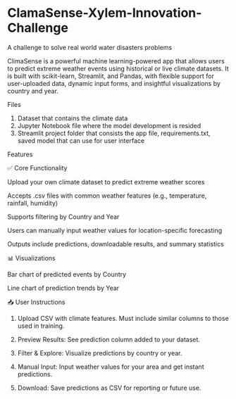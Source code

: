 # ClamaSense-Xylem-Innovation-Challenge
A challenge to solve real world water disasters problems 

ClimaSense is a powerful machine learning-powered app that allows users to predict extreme weather events using historical or live climate datasets. It is built with scikit-learn, Streamlit, and Pandas, with flexible support for user-uploaded data, dynamic input forms, and insightful visualizations by country and year.

Files

1. Dataset that contains the climate data
2. Jupyter Notebook file where the model development is resided 
3. Streamlit project folder that consists the app file, requirements.txt, saved model that can use for user interface

Features

✅ Core Functionality

Upload your own climate dataset to predict extreme weather scores

Accepts .csv files with common weather features (e.g., temperature, rainfall, humidity)

Supports filtering by Country and Year

Users can manually input weather values for location-specific forecasting

Outputs include predictions, downloadable results, and summary statistics


📊 Visualizations

Bar chart of predicted events by Country

Line chart of prediction trends by Year


📥 User Instructions

1. Upload CSV with climate features. Must include similar columns to those used in training.


2. Preview Results: See prediction column added to your dataset.


3. Filter & Explore: Visualize predictions by country or year.


4. Manual Input: Input weather values for your area and get instant predictions.


5. Download: Save predictions as CSV for reporting or future use.
